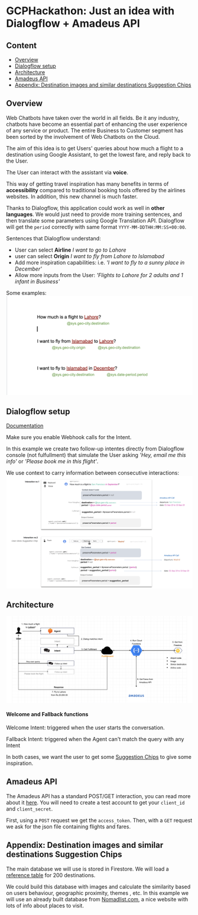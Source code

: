 # GCPHackathon: Just an idea with Dialogflow + Amadeus API
## Content
- [Overview](#overview)
- [Dialogflow setup](#dialogflow-setup)
- [Architecture](#architecture)
- [Amadeus API](#amadeus-api)
- [Appendix: Destination images and similar destinations Suggestion Chips](#appendix-destination-images-and-similar-destinations-suggestion-chips)


## Overview
Web Chatbots have taken over the world in all fields. Be it any industry, chatbots have become an essential part of enhancing the user experience of any service or product. The entire Business to Customer segment has been sorted by the involvement of Web Chatbots on the Cloud.

The aim of this idea is to get Users' queries about how much a flight to a destination using Google Assistant, to get the lowest fare, and reply back to the User.

The User can interact with the assistant via **voice**.

This way of getting travel inspiration has many benefits in terms of **accessibility** compared to traditional booking tools offered by the airlines websites. In addition, this new channel is much faster.

Thanks to Dialogflow, this application could work as well in **other languages**. We would just need to provide more training sentences, and then translate some parameters using Google Translation API. Dialogflow will get the `period` correctly with same format `YYYY-MM-DDTHH:MM:SS+00:00`.

Sentences that Dialogflow understand:
- User can select **Airline** *I want to go to Lahore*
- user can select **Origin** *I want to fly from Lahore to Islamabad*
- Add more inspiration capabilities: i.e. *'I want to fly to a sunny place in December'*
- Allow more inputs from the User: *'Flights to Lahore for 2 adults and 1 infant in Business'*

Some examples:
![Screenshot](/assets/images/speeches1.png)

## Dialogflow setup
[Documentation](https://cloud.google.com/dialogflow/docs/)

Make sure you enable Webhook calls for the Intent.

In this example we create two follow-up intentes directly from Dialogflow console (not fulfullment) that simulate the User asking *'Hey, email me this info'* or *'Please book me in this flight'*.

We use context to carry information between consecutive interactions:
![Screenshot](/assets/images/contextdiagram.png)


## Architecture
![Screenshot](/assets/images/flow.png)


#### Welcome and Fallback functions
Welcome Intent: triggered when the user starts the conversation.

Fallback Intent: triggered when the Agent can't match the query with any Intent

In both cases, we want the user to get some [Suggestion Chips](https://developers.google.com/actions/assistant/responses) to give some inspiration.

## Amadeus API
The Amadeus API has a standard POST/GET interaction, you can read more about it [here](https://developers.amadeus.com/self-service/category/air/api-doc/flight-low-fare-search/api-reference). You will need to create a test account to get your `client_id` and `client_secret`.

First, using a `POST` request we get the `access_token`. Then, with a `GET` request we ask for the json file containing flights and fares. 

## Appendix: Destination images and similar destinations Suggestion Chips
The main database we will use is stored in Firestore. We will load a [reference table](/assets/airport_codes_200.csv) for 200 destinations.

We could build this database with images and calculate the similarity based on users behaviour, geographic proximity, themes , etc. In this example we will use an already built database from [Nomadlist.com](https://nomadlist.com), a nice website with lots of info about places to visit. 


